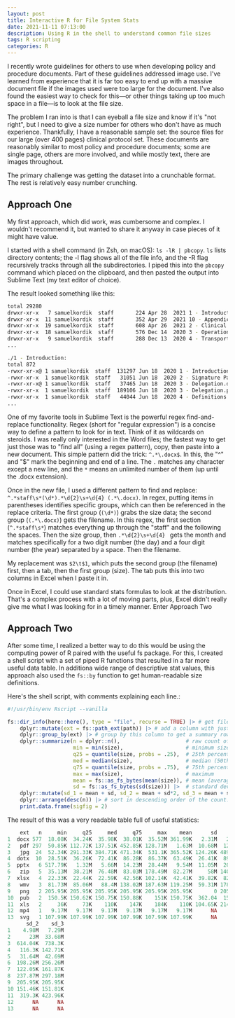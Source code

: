 ```yaml
---
layout: post
title: Interactive R for File System Stats
date: 2021-11-11 07:13:00
description: Using R in the shell to understand common file sizes
tags: R scripting
categories: R
---
```


I recently wrote guidelines for others to use when developing policy and procedure documents. Part of these guidelines addressed image use. I've learned from experience that it is far too easy to end up with a massive document file if the images used were too large for the document. I've also found the easiest way to check for this—or other things taking up too much space in a file—is to look at the file size.

The problem I ran into is that I can eyeball a file size and know if it's "not right", but I need to give a size number for others who don't have as much experience. Thankfully, I have a reasonable sample set: the source files for our large (over 400 pages) clinical protocol set. These documents are reasonably similar to most policy and procedure documents; some are single page, others are more involved, and while mostly text, there are images throughout.

The primary challenge was getting the dataset into a crunchable format. The rest is relatively easy number crunching.

## Approach One
My first approach, which did work, was cumbersome and complex. I wouldn't recommend it, but wanted to share it anyway in case pieces of it might have value.

I started with a shell command (in Zsh, on macOS): `ls -lR | pbcopy`. `ls` lists directory contents; the -l flag shows all of the file info, and the -R flag recursively tracks through all the subdirectories. I piped this into the `pbcopy` command which placed on the clipboard, and then pasted the output into Sublime Text (my text editor of choice).

The result looked something like this:

``` bash
total 29280
drwxr-xr-x   7 samuelkordik  staff       224 Apr 28  2021 1 - Introduction
drwxr-xr-x  11 samuelkordik  staff       352 Apr 29  2021 10 - Appendices
drwxr-xr-x  19 samuelkordik  staff       608 Apr 26  2021 2 - Clinical Policies
drwxr-xr-x  18 samuelkordik  staff       576 Dec 14  2020 3 - Operational Policies
drwxr-xr-x   9 samuelkordik  staff       288 Dec 13  2020 4 - Transport Destination Determination
...

./1 - Introduction:
total 872
-rwxr-xr-x@ 1 samuelkordik  staff  131297 Jun 18  2020 1 - Introduction.docx
-rwxr-xr-x  1 samuelkordik  staff   31051 Jun 18  2020 2 - Signature Page.docx
-rwxr-xr-x@ 1 samuelkordik  staff   37465 Jun 18  2020 3 - Delegation.docx
-rwxr-xr-x  1 samuelkordik  staff  189106 Jun 18  2020 3 - Delegation.pdf
-rwxr-xr-x  1 samuelkordik  staff   44044 Jun 18  2020 4 - Definitions.docx
...
```

One of my favorite tools in Sublime Text is the powerful regex find-and-replace functionality. Regex (short for "regular expression") is a concise way to define a pattern to look for in text. Think of it as wildcards on steroids. I was really only interested in the Word files; the fastest way to get just those was to "find all" (using a regex pattern), copy, then paste into a new document. This simple pattern did the trick: `^.*\.docx$`. In this, the "^" and "$" mark the beginning and end of a line. The `.` matches any character except a new line, and the `*` means an unlimited number of them (up until the .docx extension).

Once in the new file, I used a different pattern to find and replace: `^.*staff\s*(\d*).*\d{2}\s+\d{4} (.*\.docx)`. In regex, putting items in parentheses identifies specific groups, which can then be referenced in the replace criteria. The first group (`(\d*)`) grabs the size data; the second group (`(.*\.docx)`) gets the filename. In this regex, the first section (`^.*staff\s*`) matches everything up through the "staff" and the following the spaces. Then the size group, then `.*\d{2}\s+\d{4} ` gets the month and matches specifically for a two digit number (the day) and a four digit number (the year) separated by a space. Then the filename.

My replacement was `$2\t$1`, which puts the second group (the filename) first, then a tab, then the first group (size). The tab puts this into two columns in Excel when I paste it in.

Once in Excel, I could use standard stats formulas to look at the distribution. That's a complex process with a lot of moving parts, plus, Excel didn't really give me what I was looking for in a timely manner. Enter Approach Two

## Approach Two
After some time, I realized a better way to do this would be using the computing power of R paired with the useful fs package. For this, I created a shell script with a set of piped R functions that resulted in a far more useful data table. In additiona wide range of descriptive stat values, this approach also used the `fs::by` function to get human-readable size definitions.

Here's the shell script, with comments explaining each line.:
``` r
#!/usr/bin/env Rscript --vanilla

fs::dir_info(here::here(), type = "file", recurse = TRUE) |> # get file info. Same info as `ls -lR`, but in a dataframe.
    dplyr::mutate(ext = fs::path_ext(path)) |> # add a column with just the file extension
    dplyr::group_by(ext) |> # group by this column to get a summary row for each extension type.
    dplyr::summarize(n = dplyr::n(),                     # raw count of files
                     min = min(size),                    # minimum size
                     q25 = quantile(size, probs = .25),  # 25th percentile
                     med = median(size),                 # median (50th percentile)
                     q75 = quantile(size, probs = .75),  # 75th percentile
                     max = max(size),                    # maximum
                     mean = fs::as_fs_bytes(mean(size)), # mean (average)
                     sd = fs::as_fs_bytes(sd(size))) |>  # standard deviation
    dplyr::mutate(sd_1 = mean + sd, sd_2 = mean + sd*2, sd_3 = mean + sd*3) |> # add two and three standard deviations above mean
    dplyr::arrange(desc(n)) |> # sort in descending order of the count.
    print.data.frame(sigfig = 2)
```

The result of this was a very readable table full of useful statistics:
```r
    ext   n     min     q25     med     q75     max    mean      sd    sd_1
1  docx 577  18.08K  34.24K  35.98K  38.01K  35.52M 361.99K   2.31M   2.66M
2   pdf 297  50.85K 112.72K 137.51K 452.85K 128.71M   1.63M  10.68M  12.31M
3   jpg  24  52.34K 291.33K 384.71K 471.34K  531.1K 365.52K 124.26K 489.78K
4  dotx  10  28.51K  36.26K  72.41K  86.28K  86.37K  63.49K  26.41K  89.89K
5  pptx   6 517.79K   1.32M   5.66M  14.23M  28.44M   9.54M  11.05M  20.59M
6   zip   5  35.13M  38.21M  76.48M  83.03M 178.49M  82.27M     58M 140.27M
7  xlsx   4  22.33K  22.44K  22.59K  42.56K 102.14K  42.41K  39.82K  82.23K
8   wmv   3  81.73M  85.06M   88.4M 138.02M 187.63M 119.25M  59.31M 178.56M
9   png   2 205.95K 205.95K 205.95K 205.95K 205.95K 205.95K       0 205.95K
10  pub   2  150.5K 150.62K 150.75K 150.88K    151K 150.75K  362.04  151.1K
11  xls   2     36K     73K    110K    147K    184K    110K 104.65K 214.65K
12  mp4   1   9.17M   9.17M   9.17M   9.17M   9.17M   9.17M      NA      NA
13  svg   1 107.99K 107.99K 107.99K 107.99K 107.99K 107.99K      NA      NA
      sd_2    sd_3
1    4.98M   7.29M
2      23M  33.68M
3  614.04K  738.3K
4   116.3K 142.71K
5   31.64M  42.69M
6  198.26M 256.26M
7  122.05K 161.87K
8  237.87M 297.18M
9  205.95K 205.95K
10 151.46K 151.81K
11  319.3K 423.96K
12      NA      NA
13      NA      NA
```


